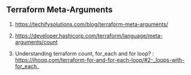 ## Terraform Meta-Arguments

1. https://techifysolutions.com/blog/terraform-meta-arguments/

2. https://developer.hashicorp.com/terraform/language/meta-arguments/count

3. Understanding terraform count, for_each and for loop? : https://jhooq.com/terraform-for-and-for-each-loop/#2-_loops-with-for_each_
